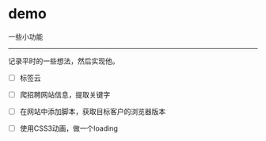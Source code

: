 # demo
一些小功能

---
记录平时的一些想法，然后实现他。

- [ ] 标签云
- [ ] 爬招聘网站信息，提取关键字   

- [ ] 在网站中添加脚本，获取目标客户的浏览器版本   

- [ ] 使用CSS3动画，做一个loading


